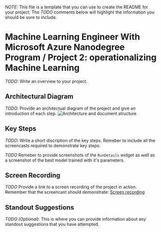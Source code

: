 
*NOTE:* This file is a template that you can use to create the README for your project. The *TODO* comments below will highlight the information you should be sure to include.


# Machine Learning Engineer With Microsoft Azure Nanodegree Program / Project 2: operationalizing Machine Learning

*TODO:* Write an overview to your project.

## Architectural Diagram
*TODO*: Provide an architectual diagram of the project and give an introduction of each step.
![Architecture and document structure](https://user-images.githubusercontent.com/36628203/124041682-9e46d300-da07-11eb-8660-62edd8cc35e7.png)


## Key Steps
*TODO*: Write a short discription of the key steps. Remeber to include all the screencasts required to demonstrate key steps. 

*TODO* Remeber to provide screenshots of the `RunDetails` widget as well as a screenshot of the best model trained with it's parameters.

## Screen Recording
*TODO* Provide a link to a screen recording of the project in action. Remember that the screencast should demonstrate:
[Screen recording](https://youtu.be/M10-TOFYvAM)

## Standout Suggestions
*TODO (Optional):* This is where you can provide information about any standout suggestions that you have attempted.
